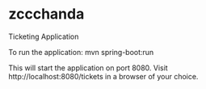 # zccchanda
Ticketing Application

To run the application:
mvn spring-boot:run

This will start the application on port 8080. Visit http://localhost:8080/tickets in a browser of your choice.
